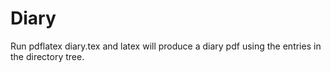 # Diary

Run pdflatex diary.tex and latex will produce a diary pdf using the entries in the directory tree.
